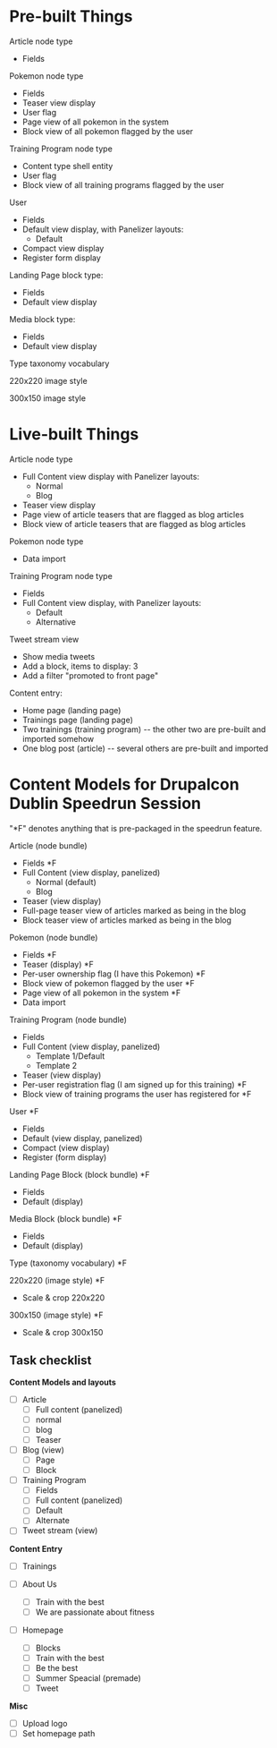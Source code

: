 # Pre-built Things

Article node type
- Fields

Pokemon node type
- Fields
- Teaser view display
- User flag
- Page view of all pokemon in the system
- Block view of all pokemon flagged by the user

Training Program node type
- Content type shell entity
- User flag
- Block view of all training programs flagged by the user

User
- Fields
- Default view display, with Panelizer layouts:
  - Default
- Compact view display
- Register form display

Landing Page block type:
- Fields
- Default view display

Media block type:
- Fields
- Default view display

Type taxonomy vocabulary

220x220 image style

300x150 image style

# Live-built Things

Article node type
- Full Content view display with Panelizer layouts:
  - Normal
  - Blog
- Teaser view display
- Page view of article teasers that are flagged as blog articles
- Block view of article teasers that are flagged as blog articles

Pokemon node type
- Data import

Training Program node type
- Fields
- Full Content view display, with Panelizer layouts:
  - Default
  - Alternative

Tweet stream view
- Show media tweets
- Add a block, items to display: 3
- Add a filter "promoted to front page"

Content entry:
- Home page (landing page)
- Trainings page (landing page)
- Two trainings (training program) -- the other two are pre-built and imported somehow
- One blog post (article) -- several others are pre-built and imported

# Content Models for Drupalcon Dublin Speedrun Session

"*F" denotes anything that is pre-packaged in the speedrun feature.

Article (node bundle)
- Fields *F
- Full Content (view display, panelized)
  - Normal (default)
  - Blog
- Teaser (view display)
- Full-page teaser view of articles marked as being in the blog
- Block teaser view of articles marked as being in the blog

Pokemon (node bundle)
- Fields *F
- Teaser (display) *F
- Per-user ownership flag (I have this Pokemon) *F
- Block view of pokemon flagged by the user *F
- Page view of all pokemon in the system *F
- Data import

Training Program (node bundle)
- Fields
- Full Content (view display, panelized)
  - Template 1/Default
  - Template 2
- Teaser (view display)
- Per-user registration flag (I am signed up for this training) *F
- Block view of training programs the user has registered for *F

User *F
- Fields
- Default (view display, panelized)
- Compact (view display)
- Register (form display)

Landing Page Block (block bundle) *F
- Fields
- Default (display)

Media Block (block bundle) *F
- Fields
- Default (display)

Type (taxonomy vocabulary) *F

220x220 (image style) *F
- Scale & crop 220x220

300x150 (image style) *F
- Scale & crop 300x150

## Task checklist

**Content Models and layouts**
- [ ] Article
  - [ ] Full content (panelized)
  - [ ] normal
  - [ ] blog
  - [ ] Teaser

- [ ] Blog (view)
  - [ ] Page
  - [ ] Block

- [ ] Training Program
  - [ ] Fields
  - [ ] Full content (panelized)
  - [ ] Default
  - [ ] Alternate

- [ ] Tweet stream (view)

**Content Entry**
- [ ] Trainings

- [ ] About Us
  - [ ] Train with the best
  - [ ] We are passionate about fitness

- [ ] Homepage
  - [ ] Blocks
  - [ ] Train with the best
  - [ ] Be the best
  - [ ] Summer Speacial (premade)
  - [ ] Tweet
  
**Misc**
- [ ] Upload logo
- [ ] Set homepage path
